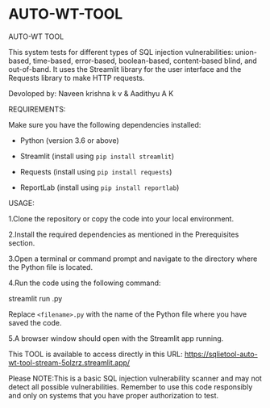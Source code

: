 # AUTO-WT-TOOL
AUTO-WT TOOL  

This system tests for different types of SQL injection vulnerabilities: union-based, time-based, error-based, boolean-based, content-based blind, and out-of-band. 
It uses the Streamlit library for the user interface and the Requests library to make HTTP requests.


Devoloped by: Naveen krishna k v & Aadithyu A K  


REQUIREMENTS:  


Make sure you have the following dependencies installed:  

- Python (version 3.6 or above)


- Streamlit (install using `pip install streamlit`)


- Requests (install using `pip install requests`)


- ReportLab (install using `pip install reportlab`)


  
USAGE:  

1.Clone the repository or copy the code into your local environment.

2.Install the required dependencies as mentioned in the Prerequisites section.

3.Open a terminal or command prompt and navigate to the directory where the Python file is located.  

4.Run the code using the following command:


streamlit run <filename>.py  

  
Replace `<filename>.py` with the name of the Python file where you have saved the code.

5.A browser window should open with the Streamlit app running.  


This TOOL is available to access directly in this URL:  https://sqlietool-auto-wt-tool-stream-5olzrz.streamlit.app/
  
  
Please NOTE:This is a basic SQL injection vulnerability scanner and may not detect all possible vulnerabilities. 
Remember to use this code responsibly and only on systems that you have proper authorization to test. 
